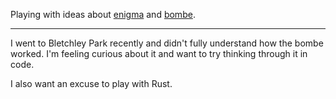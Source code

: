 Playing with ideas about [enigma](https://en.wikipedia.org/wiki/Enigma_machine) and [bombe](https://en.wikipedia.org/wiki/Bombe).

---

I went to Bletchley Park recently and didn't fully understand how the bombe worked. I'm feeling curious about it and want to try thinking through it in code.

I also want an excuse to play with Rust.